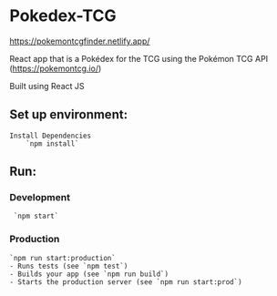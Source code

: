 # Pokedex-TCG
https://pokemontcgfinder.netlify.app/

React app that is a Pokédex for the TCG using the Pokémon TCG API (https://pokemontcg.io/) 

Built using React JS

## Set up environment:
		
	Install Dependencies 
		`npm install`

## Run:
  ### Development
     `npm start`
     
  ### Production
    `npm run start:production`	   
    - Runs tests (see `npm test`)	
    - Builds your app (see `npm run build`)	
    - Starts the production server (see `npm run start:prod`)
